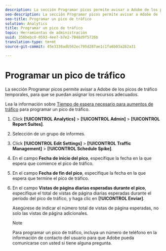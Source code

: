 ```yaml
---
description: La sección Programar picos permite avisar a Adobe de los picos de tráfico temporales, para que se puedan asignar los recursos adecuados.
seo-description: La sección Programar picos permite avisar a Adobe de los picos de tráfico temporales, para que se puedan asignar los recursos adecuados.
seo-title: Programar un pico de tráfico
solution: Analytics
title: Programar un pico de tráfico
topic: Herramientas de administración
uuid: 350bebc0-0593-4ee7-b7e2-7848d9f5726b
translation-type: tm+mt
source-git-commit: 45e3330adb562ec795d287ae1c1fa6b03a2b2a31

---
```



# Programar un pico de tráfico

La sección Programar picos permite avisar a Adobe de los picos de tráfico temporales, para que se puedan asignar los recursos adecuados.

Lea la información sobre [Tiempo de espera necesario para aumentos de tráfico](/help/admin/c-traffic-management/traffic-lead-time.md) para programar un pico de tráfico.

1. Click **[!UICONTROL Analytics]** &gt; **[!UICONTROL Admin]** &gt; **[!UICONTROL Report Suites]**.
1. Selección de un grupo de informes.
1. Click **[!UICONTROL Edit Settings]** &gt; **[!UICONTROL Traffic Management]** &gt; **[!UICONTROL Schedule Spike]**.
1. En el campo **Fecha de inicio del pico**, especifique la fecha en la que espera que comience el pico de tráfico.
1. En el campo **Fecha de fin del pico**, especifique la fecha en la que espera que termine el pico de tráfico.
1. En el campo **Vistas de página diarias esperadas durante el pico**, especifique el total de vistas de página diarias esperadas durante el período del pico de tráfico, y haga clic en **[!UICONTROL Enviar]**.

   Asegúrese de indicar el número total de vistas de página esperadas, no solo las vistas de página adicionales.

   >[!NOTE]
   >
   >Para programar un pico de tráfico, incluya un número de teléfono en la información de contacto del usuario para que Adobe pueda comunicarse con usted si tiene alguna pregunta.

